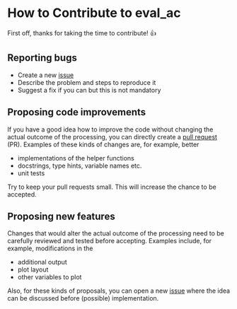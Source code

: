 # How to Contribute to eval_ac

First off, thanks for taking the time to contribute! :+1:

Reporting bugs
--------------

* Create a new [issue](https://github.com/WillyWallace/eval_ac/issues)
* Describe the problem and steps to reproduce it
* Suggest a fix if you can but this is not mandatory

Proposing code improvements
---------------------------

If you have a good idea how to improve the code without changing the actual outcome
of the processing, you can directly create a [pull request](https://github.com/WillyWallace/eval_ac/pulls) (PR).
Examples of these kinds of changes are, for example, better

* implementations of the helper functions
* docstrings, type hints, variable names etc.
* unit tests

Try to keep your pull requests small. This will increase the chance to be accepted.

Proposing new features
----------------------

Changes that would alter the actual outcome of the processing need to be carefully
reviewed and tested before accepting. Examples include, for example, modifications in the

* additional output
* plot layout
* other variables to plot

Also, for these kinds of proposals, you can open a new [issue](https://github.com/WillyWallace/eval_ac/issues)
where the idea can be discussed before (possible) implementation.

